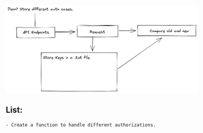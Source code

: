   
![image](resources/Untitled-2022-10-09-1147.png)


## List: 
	- Create a function to handle different authorizations.
